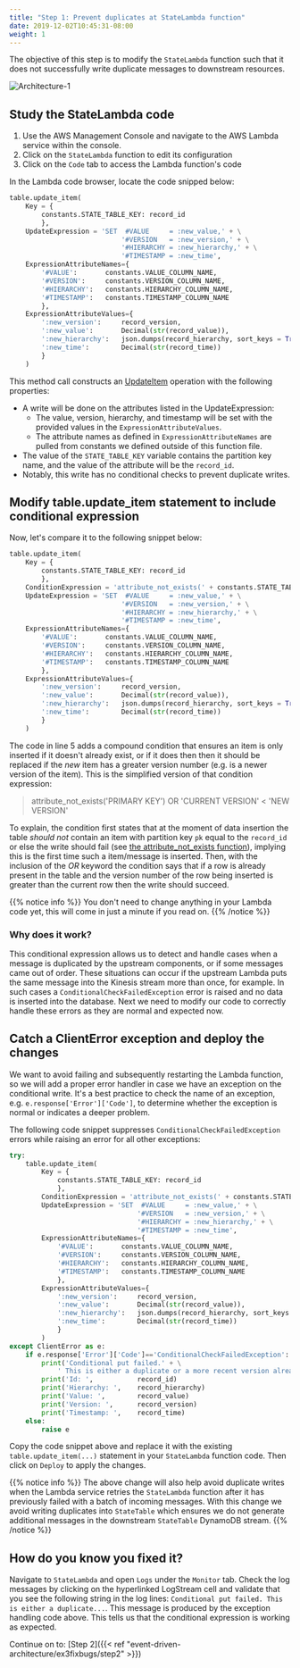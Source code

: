 ```yaml
---
title: "Step 1: Prevent duplicates at StateLambda function"
date: 2019-12-02T10:45:31-08:00
weight: 1
---
```


The objective of this step is to modify the `StateLambda` function such that it does not successfully write duplicate messages to downstream resources.

![Architecture-1](/images/event-driven-architecture/architecture/lab2-step1.png)

## Study the StateLambda code

1. Use the AWS Management Console and navigate to the AWS Lambda service within the console.
2. Click on the `StateLambda` function to edit its configuration
3. Click on the `Code` tab to access the Lambda function's code

In the Lambda code browser, locate the code snipped below:

```python
table.update_item(
    Key = {
        constants.STATE_TABLE_KEY: record_id
        },
    UpdateExpression = 'SET  #VALUE     = :new_value,' + \
                            '#VERSION   = :new_version,' + \
                            '#HIERARCHY = :new_hierarchy,' + \
                            '#TIMESTAMP = :new_time',
    ExpressionAttributeNames={
        '#VALUE':       constants.VALUE_COLUMN_NAME,
        '#VERSION':     constants.VERSION_COLUMN_NAME,
        '#HIERARCHY':   constants.HIERARCHY_COLUMN_NAME,
        '#TIMESTAMP':   constants.TIMESTAMP_COLUMN_NAME
        },
    ExpressionAttributeValues={
        ':new_version':     record_version,
        ':new_value':       Decimal(str(record_value)),
        ':new_hierarchy':   json.dumps(record_hierarchy, sort_keys = True),
        ':new_time':        Decimal(str(record_time))
        }
    )
```

This method call constructs an [UpdateItem](https://docs.aws.amazon.com/amazondynamodb/latest/APIReference/API_UpdateItem.html) operation with the following properties:

- A write will be done on the attributes listed in the UpdateExpression:
    - The value, version, hierarchy, and timestamp will be set with the provided values in the `ExpressionAttributeValues`.
    - The attribute names as defined in `ExpressionAttributeNames` are pulled from constants we defined outside of this function file.
- The value of the `STATE_TABLE_KEY` variable contains the partition key name, and the value of the attribute will be the `record_id`.
- Notably, this write has no conditional checks to prevent duplicate writes.


## Modify table.update_item statement to include conditional expression

Now, let's compare it to the following snippet below:

```python
table.update_item(
    Key = {
        constants.STATE_TABLE_KEY: record_id
        },
    ConditionExpression = 'attribute_not_exists(' + constants.STATE_TABLE_KEY + ') OR ' + constants.VERSION_COLUMN_NAME + '< :new_version',
    UpdateExpression = 'SET  #VALUE     = :new_value,' + \
                            '#VERSION   = :new_version,' + \
                            '#HIERARCHY = :new_hierarchy,' + \
                            '#TIMESTAMP = :new_time',
    ExpressionAttributeNames={
        '#VALUE':       constants.VALUE_COLUMN_NAME,
        '#VERSION':     constants.VERSION_COLUMN_NAME,
        '#HIERARCHY':   constants.HIERARCHY_COLUMN_NAME,
        '#TIMESTAMP':   constants.TIMESTAMP_COLUMN_NAME
        },
    ExpressionAttributeValues={
        ':new_version':     record_version,
        ':new_value':       Decimal(str(record_value)),
        ':new_hierarchy':   json.dumps(record_hierarchy, sort_keys = True),
        ':new_time':        Decimal(str(record_time))
        }
    )
```

The code in line 5 adds a compound condition that ensures an item is only inserted if it doesn't already exist, or if it does then then it should be replaced if the *new* item has a greater version number (e.g. is a newer version of the item). This is the simplified version of that condition expression:
> attribute_not_exists('PRIMARY KEY') OR 'CURRENT VERSION' < 'NEW VERSION'

To explain, the condition first states that at the moment of data insertion the table *should not* contain an item with partition key `pk` equal to the `record_id` or else the write should fail (see [the attribute_not_exists function](https://docs.aws.amazon.com/amazondynamodb/latest/developerguide/Expressions.OperatorsAndFunctions.html#Expressions.OperatorsAndFunctions.Functions)), implying this is the first time such a item/message is inserted. Then, with the inclusion of the *OR* keyword the condition says that if a row is already present in the table and the version number of the row being inserted is greater than the current row then the write should succeed.

{{% notice info %}}
You don't need to change anything in your Lambda code yet, this will come in just a minute if you read on.
{{% /notice %}}

### Why does it work?

This conditional expression allows us to detect and handle cases when a message is duplicated by the upstream components, or if some messages came out of order. These situations can occur if the upstream Lambda puts the same message into the Kinesis stream more than once, for example. In such cases a `ConditionalCheckFailedException` error is raised and no data is inserted into the database. Next we need to modify our code to correctly handle these errors as they are normal and expected now.

## Catch a ClientError exception and deploy the changes

We want to avoid failing and subsequently restarting the Lambda function, so we will add a proper error handler in case we have an exception on the conditional write. It's a best practice to check the name of an exception, e.g. `e.response['Error']['Code']`, to determine whether the exception is normal or indicates a deeper problem.

The following code snippet suppresses `ConditionalCheckFailedException` errors while raising an error for all other exceptions:  
```python
try:
    table.update_item(
        Key = {
            constants.STATE_TABLE_KEY: record_id
            },
        ConditionExpression = 'attribute_not_exists(' + constants.STATE_TABLE_KEY + ') OR ' + constants.VERSION_COLUMN_NAME + '< :new_version',
        UpdateExpression = 'SET  #VALUE     = :new_value,' + \
                                '#VERSION   = :new_version,' + \
                                '#HIERARCHY = :new_hierarchy,' + \
                                '#TIMESTAMP = :new_time',
        ExpressionAttributeNames={
            '#VALUE':       constants.VALUE_COLUMN_NAME,
            '#VERSION':     constants.VERSION_COLUMN_NAME,
            '#HIERARCHY':   constants.HIERARCHY_COLUMN_NAME,
            '#TIMESTAMP':   constants.TIMESTAMP_COLUMN_NAME
            },
        ExpressionAttributeValues={
            ':new_version':     record_version,
            ':new_value':       Decimal(str(record_value)),
            ':new_hierarchy':   json.dumps(record_hierarchy, sort_keys = True),
            ':new_time':        Decimal(str(record_time))
            }
        )
except ClientError as e:
    if e.response['Error']['Code']=='ConditionalCheckFailedException':
        print('Conditional put failed.' + \
            ' This is either a duplicate or a more recent version already arrived.')
        print('Id: ',           record_id)
        print('Hierarchy: ',    record_hierarchy)
        print('Value: ',        record_value)
        print('Version: ',      record_version)
        print('Timestamp: ',    record_time)
    else:
        raise e
```

Copy the code snippet above and replace it with the existing `table.update_item(...)` statement in your `StateLambda` function code. Then click on `Deploy` to apply the changes.

{{% notice info %}}
The above change will also help avoid duplicate writes when the Lambda service retries the `StateLambda` function after it has previously failed with a batch of incoming messages. With this change we avoid writing duplicates into `StateTable` which ensures we do not generate additional messages in the downstream `StateTable` DynamoDB stream.
{{% /notice %}}

## How do you know you fixed it?

Navigate to `StateLambda` and open `Logs` under the `Monitor` tab. Check the log messages by clicking on the hyperlinked LogStream cell and validate that you see the following string in the log lines: `Conditional put failed. This is either a duplicate...`. This message is produced by the exception handling code above. This tells us that the conditional expression is working as expected.

Continue on to: [Step 2]({{< ref "event-driven-architecture/ex3fixbugs/step2" >}})
